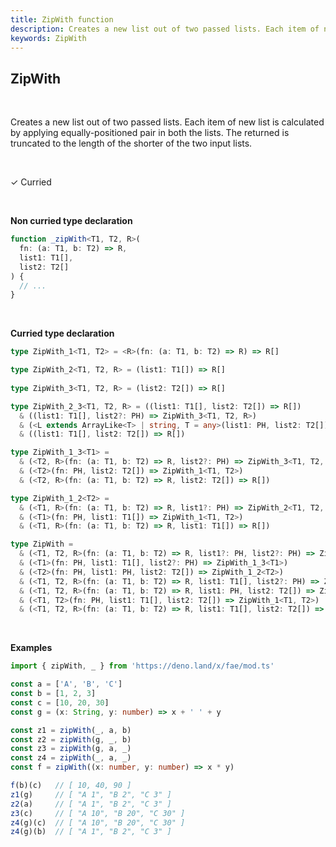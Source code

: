 ```yaml
---
title: ZipWith function
description: Creates a new list out of two passed lists. Each item of new list is calculated by applying equally-positioned pair in both the list (length will be truncate to the length of shorter list)
keywords: ZipWith
---
```


## ZipWith
<br>

Creates a new list out of two passed lists. Each item of new list is calculated by applying equally-positioned pair in both the lists.
The returned is truncated to the length of the shorter of the two input lists.

<br>

&check; Curried

<br>

**Non curried type declaration**

```typescript
function _zipWith<T1, T2, R>(
  fn: (a: T1, b: T2) => R,
  list1: T1[],
  list2: T2[]
) {
  // ...
}
```

<br>

**Curried type declaration**

```typescript
type ZipWith_1<T1, T2> = <R>(fn: (a: T1, b: T2) => R) => R[]

type ZipWith_2<T1, T2, R> = (list1: T1[]) => R[]
 
type ZipWith_3<T1, T2, R> = (list2: T2[]) => R[]

type ZipWith_2_3<T1, T2, R> = ((list1: T1[], list2: T2[]) => R[])
  & ((list1: T1[], list2?: PH) => ZipWith_3<T1, T2, R>)
  & (<L extends ArrayLike<T> | string, T = any>(list1: PH, list2: T2[]) => ZipWith_2<T1, T2, R>)
  & ((list1: T1[], list2: T2[]) => R[])

type ZipWith_1_3<T1> = 
  & (<T2, R>(fn: (a: T1, b: T2) => R, list2?: PH) => ZipWith_3<T1, T2, R>)
  & (<T2>(fn: PH, list2: T2[]) => ZipWith_1<T1, T2>)
  & (<T2, R>(fn: (a: T1, b: T2) => R, list2: T2[]) => R[])

type ZipWith_1_2<T2> = 
  & (<T1, R>(fn: (a: T1, b: T2) => R, list1?: PH) => ZipWith_2<T1, T2, R>)
  & (<T1>(fn: PH, list1: T1[]) => ZipWith_1<T1, T2>)
  & (<T1, R>(fn: (a: T1, b: T2) => R, list1: T1[]) => R[])

type ZipWith = 
  & (<T1, T2, R>(fn: (a: T1, b: T2) => R, list1?: PH, list2?: PH) => ZipWith_2_3<T1, T2, R>)
  & (<T1>(fn: PH, list1: T1[], list2?: PH) => ZipWith_1_3<T1>)
  & (<T2>(fn: PH, list1: PH, list2: T2[]) => ZipWith_1_2<T2>)
  & (<T1, T2, R>(fn: (a: T1, b: T2) => R, list1: T1[], list2?: PH) => ZipWith_3<T1, T2, R>)
  & (<T1, T2, R>(fn: (a: T1, b: T2) => R, list1: PH, list2: T2[]) => ZipWith_2<T1, T2, R>)
  & (<T1, T2>(fn: PH, list1: T1[], list2: T2[]) => ZipWith_1<T1, T2>)
  & (<T1, T2, R>(fn: (a: T1, b: T2) => R, list1: T1[], list2: T2[]) => R[])
```

<br>

**Examples**

```typescript
import { zipWith, _ } from 'https://deno.land/x/fae/mod.ts'

const a = ['A', 'B', 'C']
const b = [1, 2, 3]
const c = [10, 20, 30]
const g = (x: String, y: number) => x + ' ' + y

const z1 = zipWith(_, a, b)
const z2 = zipWith(g, _, b)
const z3 = zipWith(g, a, _)
const z4 = zipWith(_, a, _)
const f = zipWith((x: number, y: number) => x * y)

f(b)(c)   // [ 10, 40, 90 ]
z1(g)     // [ "A 1", "B 2", "C 3" ]
z2(a)     // [ "A 1", "B 2", "C 3" ]
z3(c)     // [ "A 10", "B 20", "C 30" ]
z4(g)(c)  // [ "A 10", "B 20", "C 30" ]
z4(g)(b)  // [ "A 1", "B 2", "C 3" ]
```
